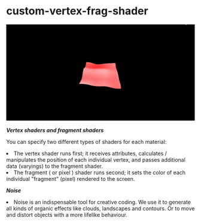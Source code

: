 # custom-vertex-frag-shader

<img src ="https://github.com/deepakgudi-pixel/custom-vertex-frag-shader/blob/main/plane.gif">

<strong><em>Vertex shaders and fragment shaders</em></strong>
<p>You can specify two different types of shaders for each material: <p>

<li>The vertex shader runs first; it receives attributes, calculates / manipulates the position of each individual vertex, and passes additional data (varyings) to the fragment shader.</li>
<li>The fragment ( or pixel ) shader runs second; it sets the color of each individual "fragment" (pixel) rendered to the screen.</li>

 <strong><em>Noise</em></strong>
  
  <li>Noise is an indispensable tool for creative coding. We use it to generate all kinds of organic effects like clouds, landscapes and contours. Or to move and distort objects with a more lifelike behaviour.</li>
